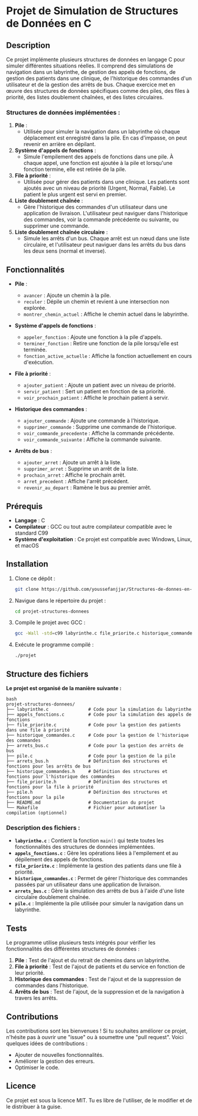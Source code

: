 # Projet de Simulation de Structures de Données en C

## Description

Ce projet implémente plusieurs structures de données en langage C pour simuler différentes situations réelles. Il comprend des simulations de navigation dans un labyrinthe, de gestion des appels de fonctions, de gestion des patients dans une clinique, de l'historique des commandes d'un utilisateur et de la gestion des arrêts de bus. Chaque exercice met en œuvre des structures de données spécifiques comme des piles, des files à priorité, des listes doublement chaînées, et des listes circulaires.

### Structures de données implémentées :

1. **Pile** :
    - Utilisée pour simuler la navigation dans un labyrinthe où chaque déplacement est enregistré dans la pile. En cas d'impasse, on peut revenir en arrière en dépilant.
2. **Système d'appels de fonctions** :
    - Simule l'empilement des appels de fonctions dans une pile. À chaque appel, une fonction est ajoutée à la pile et lorsqu'une fonction termine, elle est retirée de la pile.
3. **File à priorité** :
    - Utilisée pour gérer des patients dans une clinique. Les patients sont ajoutés avec un niveau de priorité (Urgent, Normal, Faible). Le patient le plus urgent est servi en premier.
4. **Liste doublement chaînée** :
    - Gère l'historique des commandes d'un utilisateur dans une application de livraison. L'utilisateur peut naviguer dans l'historique des commandes, voir la commande précédente ou suivante, ou supprimer une commande.
5. **Liste doublement chaînée circulaire** :
    - Simule les arrêts d'un bus. Chaque arrêt est un nœud dans une liste circulaire, et l'utilisateur peut naviguer dans les arrêts du bus dans les deux sens (normal et inverse).

## Fonctionnalités

- **Pile** :
    - `avancer` : Ajoute un chemin à la pile.
    - `reculer` : Dépile un chemin et revient à une intersection non explorée.
    - `montrer_chemin_actuel` : Affiche le chemin actuel dans le labyrinthe.

- **Système d'appels de fonctions** :
    - `appeler_fonction` : Ajoute une fonction à la pile d'appels.
    - `terminer_fonction` : Retire une fonction de la pile lorsqu'elle est terminée.
    - `fonction_active_actuelle` : Affiche la fonction actuellement en cours d'exécution.

- **File à priorité** :
    - `ajouter_patient` : Ajoute un patient avec un niveau de priorité.
    - `servir_patient` : Sert un patient en fonction de sa priorité.
    - `voir_prochain_patient` : Affiche le prochain patient à servir.

- **Historique des commandes** :
    - `ajouter_commande` : Ajoute une commande à l'historique.
    - `supprimer_commande` : Supprime une commande de l'historique.
    - `voir_commande_precedente` : Affiche la commande précédente.
    - `voir_commande_suivante` : Affiche la commande suivante.

- **Arrêts de bus** :
    - `ajouter_arret` : Ajoute un arrêt à la liste.
    - `supprimer_arret` : Supprime un arrêt de la liste.
    - `prochain_arret` : Affiche le prochain arrêt.
    - `arret_precedent` : Affiche l'arrêt précédent.
    - `revenir_au_depart` : Ramène le bus au premier arrêt.

## Prérequis

- **Langage** : C
- **Compilateur** : GCC ou tout autre compilateur compatible avec le standard C99
- **Système d'exploitation** : Ce projet est compatible avec Windows, Linux, et macOS

## Installation

1. Clone ce dépôt :
    ```bash
    git clone https://github.com/youssefanjjar/Structures-de-donnes-en-c-.git
    ```

2. Navigue dans le répertoire du projet :
    ```bash
    cd projet-structures-donnees
    ```

3. Compile le projet avec GCC :
    ```bash
    gcc -Wall -std=c99 labyrinthe.c file_priorite.c historique_commandes.c arrets_bus.c pile.c -o projet
    ```

4. Exécute le programme compilé :
    ```bash
    ./projet
    ```

## Structure des fichiers


**Le projet est organisé de la manière suivante :**
```
bash
projet-structures-donnees/
├── labyrinthe.c               # Code pour la simulation du labyrinthe
├── appels_fonctions.c         # Code pour la simulation des appels de fonctions
├── file_priorite.c            # Code pour la gestion des patients dans une file à priorité
├── historique_commandes.c     # Code pour la gestion de l'historique des commandes
├── arrets_bus.c               # Code pour la gestion des arrêts de bus
├── pile.c                     # Code pour la gestion de la pile
├── arrets_bus.h               # Définition des structures et fonctions pour les arrêts de bus
├── historique_commandes.h     # Définition des structures et fonctions pour l'historique des commandes
├── file_priorite.h            # Définition des structures et fonctions pour la file à priorité
├── pile.h                     # Définition des structures et fonctions pour la pile
├── README.md                  # Documentation du projet
└── Makefile                   # Fichier pour automatiser la compilation (optionnel)
```

### Description des fichiers :

- **`labyrinthe.c`** : Contient la fonction `main()` qui teste toutes les fonctionnalités des structures de données implémentées.
- **`appels_fonctions.c`** : Gère les opérations liées à l'empilement et au dépilement des appels de fonctions.
- **`file_priorite.c`** : Implémente la gestion des patients dans une file à priorité.
- **`historique_commandes.c`** : Permet de gérer l'historique des commandes passées par un utilisateur dans une application de livraison.
- **`arrets_bus.c`** : Gère la simulation des arrêts de bus à l'aide d'une liste circulaire doublement chaînée.
- **`pile.c`** : Implémente la pile utilisée pour simuler la navigation dans un labyrinthe.

## Tests

Le programme utilise plusieurs tests intégrés pour vérifier les fonctionnalités des différentes structures de données :

1. **Pile** : Test de l'ajout et du retrait de chemins dans un labyrinthe.
2. **File à priorité** : Test de l'ajout de patients et du service en fonction de leur priorité.
3. **Historique des commandes** : Test de l'ajout et de la suppression de commandes dans l'historique.
4. **Arrêts de bus** : Test de l'ajout, de la suppression et de la navigation à travers les arrêts.

## Contributions

Les contributions sont les bienvenues ! Si tu souhaites améliorer ce projet, n'hésite pas à ouvrir une "issue" ou à soumettre une "pull request". Voici quelques idées de contributions :

- Ajouter de nouvelles fonctionnalités.
- Améliorer la gestion des erreurs.
- Optimiser le code.

## Licence

Ce projet est sous la licence MIT. Tu es libre de l'utiliser, de le modifier et de le distribuer à ta guise.
